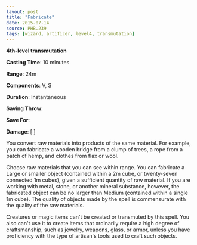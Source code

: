 ```yaml
---
layout: post
title: "Fabricate"
date: 2015-07-14
source: PHB.239
tags: [wizard, artificer, level4, transmutation]
---
```


**4th-level transmutation**

**Casting Time**: 10 minutes

**Range**: 24m

**Components**: V, S

**Duration**: Instantaneous

**Saving Throw**:

**Save For**:

**Damage**: [ ]

You convert raw materials into products of the same material. For example, you can fabricate a wooden bridge from a clump of trees, a rope from a patch of hemp, and clothes from flax or wool.

Choose raw materials that you can see within range. You can fabricate a Large or smaller object (contained within a 2m cube, or twenty-seven connected 1m cubes), given a sufficient quantity of raw material. If you are working with metal, stone, or another mineral substance, however, the fabricated object can be no larger than Medium (contained within a single 1m cube). The quality of objects made by the spell is commensurate with the quality of the raw materials.

Creatures or magic items can't be created or transmuted by this spell. You also can't use it to create items that ordinarily require a high degree of craftsmanship, such as jewelry, weapons, glass, or armor, unless you have proficiency with the type of artisan's tools used to craft such objects.